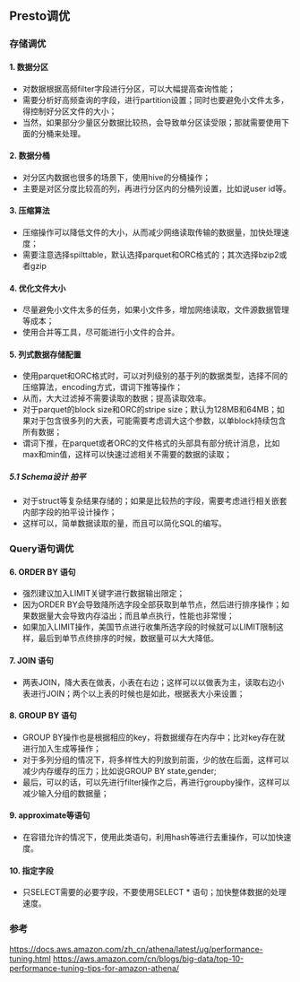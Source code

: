 ## Presto调优

### 存储调优

#### 1. 数据分区
- 对数据根据高频filter字段进行分区，可以大幅提高查询性能；
- 需要分析好高频查询的字段，进行partition设置；同时也要避免小文件太多，得控制好分区文件的大小；
- 当然，如果部分少量区分数据比较热，会导致单分区读受限；那就需要使用下面的分桶来处理。

#### 2. 数据分桶
- 对分区内数据也很多的场景下，使用hive的分桶操作；
- 主要是对区分度比较高的列，再进行分区内的分桶列设置，比如说user id等。

#### 3. 压缩算法
- 压缩操作可以降低文件的大小，从而减少网络读取传输的数据量，加快处理速度；
- 需要注意选择spilttable，默认选择parquet和ORC格式的；其次选择bzip2或者gzip

#### 4. 优化文件大小
- 尽量避免小文件太多的任务，如果小文件多，增加网络读取，文件源数据管理等成本；
- 使用合并等工具，尽可能进行小文件的合并。

#### 5. 列式数据存储配置
- 使用parquet和ORC格式时，可以对列级别的基于列的数据类型，选择不同的压缩算法，encoding方式，谓词下推等操作；
- 从而，大大过滤掉不需要读取的数据；提高读取效率。
- 对于parquet的block size和ORC的stripe size；默认为128MB和64MB；如果对于包含很多列的大表，可能需要考虑调大这个参数，以单block持续包含所有数据；
- 谓词下推，在parquet或者ORC的文件格式的头部具有部分统计消息，比如max和min值，这样可以快速过滤相关不需要的数据的读取；

##### 5.1 Schema设计 拍平
- 对于struct等复杂结果存储的；如果是比较热的字段，需要考虑进行相关嵌套内部字段的拍平设计操作；
- 这样可以，简单数据读取的量，而且可以简化SQL的编写。

### Query语句调优

#### 6. ORDER BY 语句
- 强烈建议加入LIMIT关键字进行数据输出限定；
- 因为ORDER BY会导致降所选字段全部获取到单节点，然后进行排序操作；如果数据量大会导致内存溢出；而且单点执行，性能也非常慢；
- 如果加入LIMIT操作，美国节点进行收集所选字段的时候就可以LIMIT限制这样，最后到单节点终排序的时候，数据量可以大大降低。

#### 7. JOIN 语句
- 两表JOIN，降大表在做表，小表在右边；这样可以以做表为主，读取右边小表进行JOIN；两个以上表的时候也是如此，根据表大小来设置；

#### 8. GROUP BY 语句
- GROUP BY操作也是根据相应的key，将数据缓存在内存中；比对key存在就进行加入生成等操作；
- 对于多列分组的情况下，将多样性大的列放到前面，少的放在后面，这样可以减少内存缓存的压力；比如说GROUP BY state,gender;
- 最后，可以的话，可以先进行filter操作之后，再进行groupby操作，这样可以减少输入分组的数据量；

#### 9. approximate等语句
- 在容错允许的情况下，使用此类语句，利用hash等进行去重操作，可以加快速度。

#### 10. 指定字段
- 只SELECT需要的必要字段，不要使用SELECT * 语句；加快整体数据的处理速度。


### 参考
https://docs.aws.amazon.com/zh_cn/athena/latest/ug/performance-tuning.html
https://aws.amazon.com/cn/blogs/big-data/top-10-performance-tuning-tips-for-amazon-athena/


